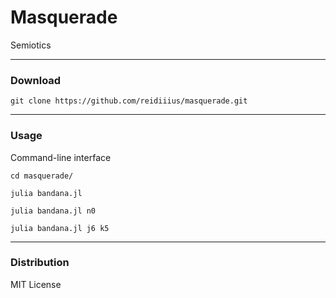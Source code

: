 # Masquerade
Semiotics

---

### Download

    git clone https://github.com/reidiiius/masquerade.git

---

### Usage
Command-line interface

    cd masquerade/

    julia bandana.jl

    julia bandana.jl n0

    julia bandana.jl j6 k5

---

### Distribution
MIT License

